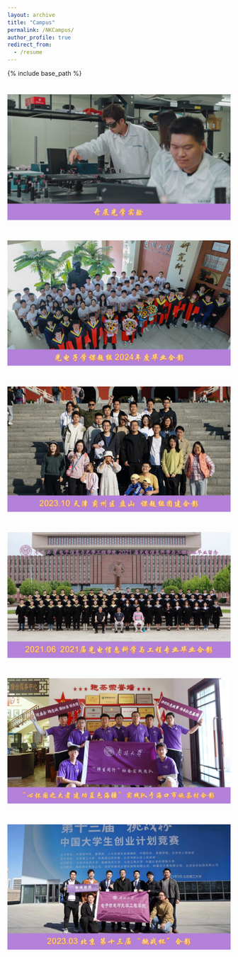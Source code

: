 ```yaml
---
layout: archive
title: "Campus"
permalink: /NKCampus/
author_profile: true
redirect_from:
  - /resume
---
```


{% include base_path %}


![tianjin](/images/nkcampus/cp1.JPG)
======
![tianjin](/images/nkcampus/cp2.JPG)
======
![tianjin](/images/nkcampus/cp3.JPG)
======
![tianjin](/images/nkcampus/cp4.JPG)
======
![tianjin](/images/nkcampus/cp5.JPG)
======
![tianjin](/images/nkcampus/cp6.JPG)
======
